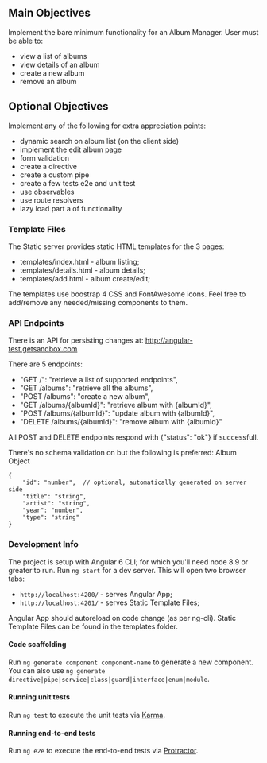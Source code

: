 ## Main Objectives
Implement the bare minimum functionality for an Album Manager. 
User must be able to:
- view a list of albums
- view details of an album
- create a new album
- remove an album

## Optional Objectives
Implement any of the following for extra appreciation points:
- dynamic search on album list (on the client side)
- implement the edit album page
- form validation
- create a directive
- create a custom pipe
- create a few tests e2e and unit test
- use observables
- use route resolvers
- lazy load part a of functionality

### Template Files
The Static server provides static HTML templates for the 3 pages:
- templates/index.html - album listing;
- templates/details.html - album details;
- templates/add.html - album create/edit;

The templates use boostrap 4 CSS and FontAwesome icons.
Feel free to add/remove any needed/missing components to them.

### API Endpoints
There is an API for persisting changes at:
http://angular-test.getsandbox.com

There are 5 endpoints:
- "GET /": "retrieve a list of supported endpoints",
- "GET /albums": "retrieve all the albums",
- "POST /albums": "create a new album",
- "GET /albums/{albumId}": "retrieve album with {albumId}",
- "POST /albums/{albumId}": "update album with {albumId}",
- "DELETE /albums/{albumId}": "remove album with {albumId}"

All POST and DELETE endpoints respond with {"status": "ok"} if successfull.

There's no schema validation on but the following is preferred:
Album Object
```
{
    "id": "number",  // optional, automatically generated on server side
    "title": "string",
    "artist": "string",
    "year": "number",
    "type": "string"
}
```

### Development Info
The project is setup with Angular 6 CLI; for which you'll need node 8.9 or greater to run.
Run `ng start` for a dev server. This will open two browser tabs:
- `http://localhost:4200/` - serves Angular App;
- `http://localhost:4201/` - serves Static Template Files;

Angular App should autoreload on code change (as per ng-cli).
Static Template Files can be found in the templates folder.

#### Code scaffolding

Run `ng generate component component-name` to generate a new component. You can also use `ng generate directive|pipe|service|class|guard|interface|enum|module`.

#### Running unit tests

Run `ng test` to execute the unit tests via [Karma](https://karma-runner.github.io).

#### Running end-to-end tests

Run `ng e2e` to execute the end-to-end tests via [Protractor](http://www.protractortest.org/).
